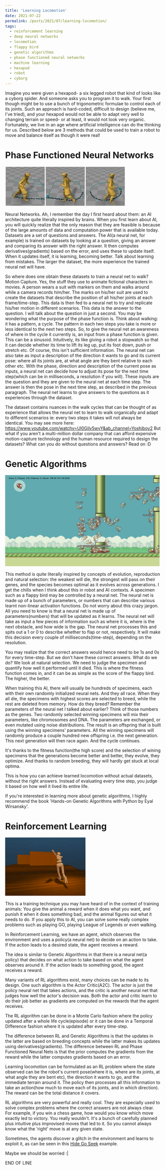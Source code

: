 ```yaml
---
title: 'Learning Locomotion'
date: 2021-07-22
permalink: /posts/2021/07/learning-locomotion/
tags:
  - reinforcement learning
  - deep neural networks
  - locomotion
  - flappy bird
  - genetic algorithms
  - phase functioned neural networks
  - machine learning
  - hexapod
  - robot
  - cyborg
---
```


Imagine you were given a hexapod- a six legged robot that kind of looks like a cyborg spider. And someone asks you to program it to walk. Your first though might be to use a bunch of trigonometric formulae to control each of its joints. Such an approach is hard-coded, difficult to design (believe me, I've tried), and your hexapod would not be able to adapt very well to changing terrain or speed- or at least, it would not look very organic.
Fortunately, we live in an age where artificial intelligence can do the thinking for us. Described below are 3 methods that could be used to train a robot to move and balance itself as though it were real!

Phase Functioned Neural Networks
======
![alt text](/images/phasefunctionnn.jpeg)

Neural Networks. Ah, I remember the day I first heard about them: an AI architecture quite literally inspired by brains.
When you first learn about AI, you will quickly realize that the only reason that they are feasible is because of the large amounts of data and computation power that is available today. Datasets are a set of questions and answers. The AI(a neural net, for example) is trained on datasets by looking at a question, giving an answer and comparing its answer with the right answer. It then computes derivatives(gradients) based on the error, and uses these to update itself. When it updates itself, it is learning, becoming better. Talk about learning from mistakes. The larger the dataset, the more experience the trained neural net will have.

So where does one obtain these datasets to train a neural net to walk? Motion Capture. Yes, the stuff they use to animate fictional characters in movies. A person wears a suit with markers on them and walks around while a camera records him/her. The marks on his/her suit are used to create the datasets that describe the position of all his/her joints at each frame/time-step. This data is then fed to a neural net to try and replicate his/her motion in different scenarios. This data is the answer to the question. I will talk about the question in just a second.
You may be wondering what the purpose of the phase function is. Think about walking: it has a pattern, a cycle. The pattern in each two steps you take is more or less identical to the next two steps. So, to give the neural net an awareness of where in the cycle it currently is, an input from a phase function is given. This can be a sinusoid. Intuitively, its like giving a robot a stopwatch so that it can decide whether its time to lift its leg up, put its foot down, push or stretch etc. Of course, this isn't sufficient information. The neural net can also take as input a description of the direction it wants to go and its current pose: where all its joints are, at what angle are they bent relative to each other etc. With the phase, direction and description of the current pose as inputs, a neural net can decide how to adjust its pose for the next time step(which can be in milliseconds, a resolution if you will). These inputs are the question and they are given to the neural net at each time step. The answer is then the pose in the next time step, as described in the previous paragraph. The neural net learns to give answers to the questions as it experiences through the dataset.

The dataset contains nuances in the walk cycles that can be thought of as experience that allows the neural net to learn to walk organically and adapt to different scenarios ie: every two steps it takes will not always be identical.
You may see more here: https://www.youtube.com/watchv=Ul0Gilv5wvY&ab_channel=Yoshiboy2
But what if you aren't a multi-million dollar company that can afford expensive motion-capture technology and the human resource required to design the datasets? What can you do without questions and answers? Read on :D

Genetic Algorithms
======
![alt text](/images/flappybird.gif)

This method is quite literally inspired by concepts of evolution, reproduction and natural selection: the weakest will die, the strongest will pass on their genes, and the species becomes optimal as it evolves across generations. I get the chills when I think about this in robot and AI contexts.
A specimen such as a flappy bird may be controlled by a neural net. The neural net is made up of a bunch of parameters, or numbers that can describe various learnt non-linear activation functions. Do not worry about this crazy jargon. All you need to know is that a neural net is made up of parameters(numbers) that will be updated as it learns.
The neural net will take as input a few pieces of information such as where it is, where is the next obstacle, and how wide is the gap. The neural net processes this and spits out a 1 or 0 to describe whether to flap or not, respectively. It will make this decision every couple of milliseconds(time-step), depending on the resolution.

You may realize that the correct answers would hence need to be 1s and 0s for every time-step. But we don't have these correct answers. What do we do?
We look at natural selection. We need to judge the specimen and quantify how well it performed until it died. This is where the fitness function comes in, and it can be as simple as the score of the flappy bird. The higher, the better.

When training this AI, there will usually be hundreds of specimens, each with their own randomly initialized neural nets. And they all race. When they all die, the specimens with highest scores are selected to breed, while the rest are deleted from memory.
How do they breed? Remember the parameters of the neural net I talked about earlier? Think of those numbers as the genes. Two randomly selected winning specimens will mix their parameters, like chromosomes and DNA. The parameters are exchanged, or even mutated using noise distributions. The result is an offspring that is built using the winning specimens' parameters. All the winning specimens will randomly produce a couple hundred new offspring i.e. the next generation. This next generation will then race again. And the cycle continues.

It's thanks to the fitness function(the high score) and the selection of wining specimens that the generations become better and better, they evolve, they optimize. And thanks to random breeding, they will hardly get stuck at local optima.

This is how you can achieve learned locomotion without actual datasets, without the right answers. Instead of evaluating every time step, you judge it based on how well it lived its entire life.

If you're interested in learning more about genetic algorithms, I highly recommend the book 'Hands-on Genetic Algorithms with Python by Eyal Wirsansky'.

Reinforcement Learning
======
![alt text](/images/ragdoll.gif)

This is a training technique you may have heard of in the context of training animals: You give the animal a reward when it does what you want, and punish it when it does something bad, and the animal figures out what it needs to do. If you apply this to AI, you can solve some really complex problems such as playing GO, playing League of Legends or even walking.

In Reinforcement Learning, we have an agent, which observes the environment and uses a policy(a neural net) to decide on an action to take. If the action leads to a desired state, the agent receives a reward.

The idea is similar to Genetic Algorithms in that there is a neural net(a policy) that decides on what action to take based on what the agent observes around it. If the action leads to something good, the agent receives a reward.

Many variants of RL algorithms exist, many choices can be made to its design. One such algorithm is the Actor Critic(A2C). The actor is just the policy neural net that takes actions, and the critic is another neural net that judges how well the actor's decision was. Both the actor and critic learn to do their job better as gradients are computed on the rewards that the agent receives.

The RL algorithm can be done in a Monte Carlo fashion where the policy updated after a whole life cycle(episode) or it can be done in a Temporal Difference fashion where it is updated after every time-step.

The difference between RL and Genetic Algorithms is that the updates in the latter are based on breeding concepts while the latter makes its updates using derivatives(gradients). The difference between RL and Phase Functioned Neural Nets is that the prior computes the gradients from the reward while the latter computes gradients based on an error.

Learning locomotion can be formulated as an RL problem where the state observed can be the robot's current pose(where it is, where are its joints, at what angle they are bent etc), the direction it wants to go, and the immediate terrain around it. The policy then processes all this information to take an action(how much to move each of its joints, and in which direction). The reward can be the total distance it covers.

RL algorithms are very powerful and really cool. They are especially used to solve complex problems where the correct answers are not always clear. For example, if you win a chess game, how would you know which move exactly led to victory. You really wouldn't. It's a bunch of carefully planned plus intuitive plus improvised moves that led to it. So you cannot always know what the 'right' move is at any given state.

Sometimes, the agents discover a glitch in the environment and learns to exploit it, as can be seen in this [Hide Go Seek](https://www.youtube.com/watch?v=n6nF9WfpPrA&ab_channel=It%27sBloodyScience%21) example.

Maybe we should be worried :|

END OF LINE
